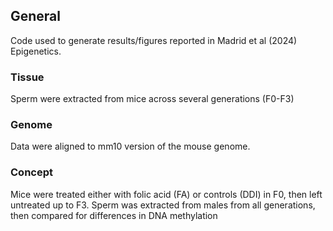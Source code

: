 ## General
Code used to generate results/figures reported in Madrid et al (2024) Epigenetics.

### Tissue
Sperm were extracted from mice across several generations (F0-F3)

### Genome
Data were aligned to mm10 version of the mouse genome.

### Concept
Mice were treated either with folic acid (FA) or controls (DDI) in F0, then left untreated up to F3. Sperm was extracted from males from all generations, then compared for differences in DNA methylation
